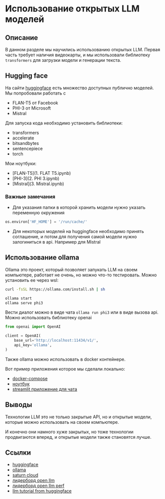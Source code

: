 # Использование открытых LLM моделей

## Описание
В данном разделе мы научились использованию открытых LLM.
Первая часть требует наличия видеокарты, и мы использовали библиотеку `transformers` для загрузки модели и генерации текста.

## Hugging face

На сайти [huggingface](https://huggingface.co/) есть множество доступных публично моделей. Мы попробовали работать с 
- FLAN-T5 от Facebook
- PHI-3 от Microsoft
- Mistral 

Для запуска кода необходимо установить библиотеки:
* transformers
* accelerate
* bitsandbytes
* sentencepiece
* torch

Мои ноутбуки:
* [FLAN-T5](1. FLAT T5.ipynb)
* [PHI-3](2. PHI 3.ipynb)
* [Mistral](3. Mistral.ipynb)

### Важные замечания
* Для указания папки в которой хранить модели нужно указать переменную окружения
```python
os.environ['HF_HOME'] = '/run/cache/'
```
* Для некоторых моделей на huggingface необходимо принять соглашение, и потом для получения самой модели нужно залогиниться в api. Например для Mistral

## Использование ollama

Ollama это проект, который позволяет запукать LLM на своем компьютере, работает не очень, но можно что-то тестировать.
Можно установить ее через wsl:

```bash
curl -fsSL https://ollama.com/install.sh | sh

ollama start
ollama serve phi3
```

Вести диалог можно в виде чата `ollama run phi3` или в виде вызова api. Можно использовать библиотеку openai

```python
from openai import OpenAI

client = OpenAI(
    base_url='http://localhost:11434/v1/',
    api_key='ollama',
)

```

Также ollama можно использовать в docker контейнере. 

Вот пример приложения которое мы сделали локально:
* [docker-compose](docker-compose.yaml)
* [ноутбук](4.run-ollama-local.ipynb)
* [streamlit приложение для чата](qa_faq.py)


## Выводы

Технологии LLM это не только закрытые API, но и открытые модели, которые можно использовать на своем компьютере.

И конечно они намного хуже закрытых, но тоже технологии продвигаются вперед, и открытые модели также становятся лучше.

## Ссылки

* [huggingface](https://huggingface.co/)
* [ollama](https://ollama.com/)
* [saturn cloud](https://saturncloud.io/)
* [лидерборд open llm](https://huggingface.co/spaces/open-llm-leaderboard/open_llm_leaderboard)
* [лидерборд open llm perf](https://huggingface.co/spaces/optimum/llm-perf-leaderboard)
* [llm tutorial from huggingface](https://huggingface.co/docs/transformers/en/llm_tutorial)